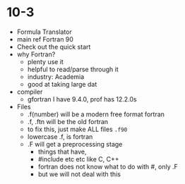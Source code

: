# 10-3

- Formula Translator
- main ref Fortran 90
- Check out the quick start
- why Fortran?
  - plenty use it
  - helpful to read/parse through it
  - industry: Academia
  - good at taking large dat
- compiler
  - gfortran I have 9.4.0, prof has 12.2.0s
- Files
  - .f(number) will be a modern free format fortran
  - .f, .ftn will be the old fortran
  - to fix this, just make ALL files `.f90`
  - lowercase .f, is fortran
  - .F will get a preprocessing stage
    - things that have,
    - #include etc etc like C, C++
    - fortran does not know what to do with #, only .F
    - but we will not deal with this
